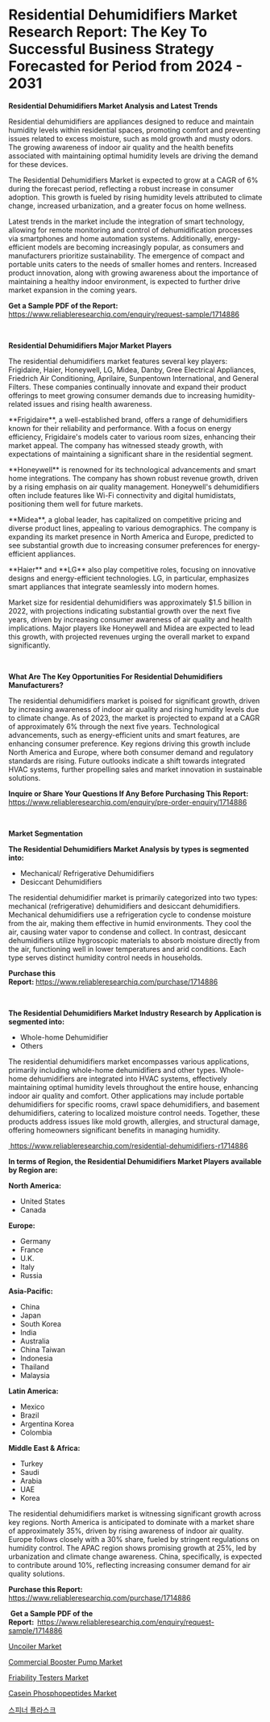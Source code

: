 <p><h1>Residential Dehumidifiers Market Research Report: The Key To Successful Business Strategy Forecasted for Period from 2024 - 2031</h1></p><p><strong>Residential Dehumidifiers Market Analysis and Latest Trends</strong></p>
<p><p>Residential dehumidifiers are appliances designed to reduce and maintain humidity levels within residential spaces, promoting comfort and preventing issues related to excess moisture, such as mold growth and musty odors. The growing awareness of indoor air quality and the health benefits associated with maintaining optimal humidity levels are driving the demand for these devices. </p><p>The Residential Dehumidifiers Market is expected to grow at a CAGR of 6% during the forecast period, reflecting a robust increase in consumer adoption. This growth is fueled by rising humidity levels attributed to climate change, increased urbanization, and a greater focus on home wellness. </p><p>Latest trends in the market include the integration of smart technology, allowing for remote monitoring and control of dehumidification processes via smartphones and home automation systems. Additionally, energy-efficient models are becoming increasingly popular, as consumers and manufacturers prioritize sustainability. The emergence of compact and portable units caters to the needs of smaller homes and renters. Increased product innovation, along with growing awareness about the importance of maintaining a healthy indoor environment, is expected to further drive market expansion in the coming years.</p></p>
<p><strong>Get a Sample PDF of the Report:&nbsp;</strong> <a href="https://www.reliableresearchiq.com/enquiry/request-sample/1714886?utm_campaign=1102&utm_medium=2&utm_source=Github&utm_content=ia&utm_term=23102024&utm_id=residential-dehumidifiers">https://www.reliableresearchiq.com/enquiry/request-sample/1714886</a></p>
<p>&nbsp;</p>
<p><strong>Residential Dehumidifiers Major Market Players</strong></p>
<p><p>The residential dehumidifiers market features several key players: Frigidaire, Haier, Honeywell, LG, Midea, Danby, Gree Electrical Appliances, Friedrich Air Conditioning, Aprilaire, Sunpentown International, and General Filters. These companies continually innovate and expand their product offerings to meet growing consumer demands due to increasing humidity-related issues and rising health awareness.</p><p>**Frigidaire**, a well-established brand, offers a range of dehumidifiers known for their reliability and performance. With a focus on energy efficiency, Frigidaire's models cater to various room sizes, enhancing their market appeal. The company has witnessed steady growth, with expectations of maintaining a significant share in the residential segment.</p><p>**Honeywell** is renowned for its technological advancements and smart home integrations. The company has shown robust revenue growth, driven by a rising emphasis on air quality management. Honeywell's dehumidifiers often include features like Wi-Fi connectivity and digital humidistats, positioning them well for future markets.</p><p>**Midea**, a global leader, has capitalized on competitive pricing and diverse product lines, appealing to various demographics. The company is expanding its market presence in North America and Europe, predicted to see substantial growth due to increasing consumer preferences for energy-efficient appliances.</p><p>**Haier** and **LG** also play competitive roles, focusing on innovative designs and energy-efficient technologies. LG, in particular, emphasizes smart appliances that integrate seamlessly into modern homes.</p><p>Market size for residential dehumidifiers was approximately $1.5 billion in 2022, with projections indicating substantial growth over the next five years, driven by increasing consumer awareness of air quality and health implications. Major players like Honeywell and Midea are expected to lead this growth, with projected revenues urging the overall market to expand significantly.</p></p>
<p>&nbsp;</p>
<p><strong>What Are The Key Opportunities For Residential Dehumidifiers Manufacturers?</strong></p>
<p><p>The residential dehumidifiers market is poised for significant growth, driven by increasing awareness of indoor air quality and rising humidity levels due to climate change. As of 2023, the market is projected to expand at a CAGR of approximately 6% through the next five years. Technological advancements, such as energy-efficient units and smart features, are enhancing consumer preference. Key regions driving this growth include North America and Europe, where both consumer demand and regulatory standards are rising. Future outlooks indicate a shift towards integrated HVAC systems, further propelling sales and market innovation in sustainable solutions.</p></p>
<p><strong>Inquire or Share Your Questions If Any Before Purchasing This Report:</strong> <a href="https://www.reliableresearchiq.com/enquiry/pre-order-enquiry/1714886?utm_campaign=1102&utm_medium=2&utm_source=Github&utm_content=ia&utm_term=23102024&utm_id=residential-dehumidifiers">https://www.reliableresearchiq.com/enquiry/pre-order-enquiry/1714886</a></p>
<p>&nbsp;</p>
<p><strong>Market Segmentation</strong></p>
<p><strong>The Residential Dehumidifiers Market Analysis by types is segmented into:</strong></p>
<p><ul><li>Mechanical/ Refrigerative Dehumidifiers</li><li>Desiccant Dehumidifiers</li></ul></p>
<p><p>The residential dehumidifier market is primarily categorized into two types: mechanical (refrigerative) dehumidifiers and desiccant dehumidifiers. Mechanical dehumidifiers use a refrigeration cycle to condense moisture from the air, making them effective in humid environments. They cool the air, causing water vapor to condense and collect. In contrast, desiccant dehumidifiers utilize hygroscopic materials to absorb moisture directly from the air, functioning well in lower temperatures and arid conditions. Each type serves distinct humidity control needs in households.</p></p>
<p><strong>Purchase this Report:&nbsp;</strong><a href="https://www.reliableresearchiq.com/purchase/1714886?utm_campaign=1102&utm_medium=2&utm_source=Github&utm_content=ia&utm_term=23102024&utm_id=residential-dehumidifiers">https://www.reliableresearchiq.com/purchase/1714886</a></p>
<p>&nbsp;</p>
<p><strong>The Residential Dehumidifiers Market Industry Research by Application is segmented into:</strong></p>
<p><ul><li>Whole-home Dehumidifier</li><li>Others</li></ul></p>
<p><p>The residential dehumidifiers market encompasses various applications, primarily including whole-home dehumidifiers and other types. Whole-home dehumidifiers are integrated into HVAC systems, effectively maintaining optimal humidity levels throughout the entire house, enhancing indoor air quality and comfort. Other applications may include portable dehumidifiers for specific rooms, crawl space dehumidifiers, and basement dehumidifiers, catering to localized moisture control needs. Together, these products address issues like mold growth, allergies, and structural damage, offering homeowners significant benefits in managing humidity.</p></p>
<p><a href="https://www.reliableresearchiq.com/residential-dehumidifiers-r1714886?utm_campaign=1102&utm_medium=2&utm_source=Github&utm_content=ia&utm_term=23102024&utm_id=residential-dehumidifiers">&nbsp;https://www.reliableresearchiq.com/residential-dehumidifiers-r1714886</a></p>
<p><strong>In terms of Region, the Residential Dehumidifiers Market Players available by Region are:</strong></p>
<p>
    <p> <strong> North America: </strong>
        <ul>
            <li>United States</li>
            <li>Canada</li>
        </ul>
        </p> 
    <p> <strong> Europe: </strong>
        <ul>
            <li>Germany</li>
            <li>France</li>
            <li>U.K.</li>
            <li>Italy</li>
            <li>Russia</li>
        </ul>
        </p> 
    <p> <strong> Asia-Pacific: </strong>
        <ul>
            <li>China</li>
            <li>Japan</li>
            <li>South Korea</li>
            <li>India</li>
            <li>Australia</li>
            <li>China Taiwan</li>
            <li>Indonesia</li>
            <li>Thailand</li>
            <li>Malaysia</li>
        </ul>
        </p> 
    <p> <strong> Latin America: </strong>
        <ul>
            <li>Mexico</li>
            <li>Brazil</li>
            <li>Argentina Korea</li>
            <li>Colombia</li>
        </ul>
        </p> 
    <p> <strong> Middle East & Africa: </strong>
        <ul>
            <li>Turkey</li>
            <li>Saudi</li>
            <li>Arabia</li>
            <li>UAE</li>
            <li>Korea</li>
        </ul>
    </p>
    </p>
<p><p>The residential dehumidifiers market is witnessing significant growth across key regions. North America is anticipated to dominate with a market share of approximately 35%, driven by rising awareness of indoor air quality. Europe follows closely with a 30% share, fueled by stringent regulations on humidity control. The APAC region shows promising growth at 25%, led by urbanization and climate change awareness. China, specifically, is expected to contribute around 10%, reflecting increasing consumer demand for air quality solutions.</p></p>
<p><strong>Purchase this Report: </strong><a href="https://www.reliableresearchiq.com/purchase/1714886?utm_campaign=1102&utm_medium=2&utm_source=Github&utm_content=ia&utm_term=23102024&utm_id=residential-dehumidifiers">https://www.reliableresearchiq.com/purchase/1714886</a></p>
<p>&nbsp;<strong>Get a Sample PDF of the Report:&nbsp;&nbsp;</strong><a href="https://www.reliableresearchiq.com/enquiry/request-sample/1714886?utm_campaign=1102&utm_medium=2&utm_source=Github&utm_content=ia&utm_term=23102024&utm_id=residential-dehumidifiers">https://www.reliableresearchiq.com/enquiry/request-sample/1714886</a></p>
<p><strong></strong></p>
<p><p><a href="https://www.linkedin.com/pulse/global-uncoiler-market-opportunities-forecast-period-from-9tkwc?utm_campaign=1102&utm_medium=2&utm_source=Github&utm_content=ia&utm_term=23102024&utm_id=residential-dehumidifiers">Uncoiler Market</a></p><p><a href="https://www.linkedin.com/pulse/commercial-booster-pump-market-trends-strategic-insights-s1xec?utm_campaign=1102&utm_medium=2&utm_source=Github&utm_content=ia&utm_term=23102024&utm_id=residential-dehumidifiers">Commercial Booster Pump Market</a></p><p><a href="https://issuu.com/reportprime-2/docs/friability-testers-market-size-2030_21fb4fc0f100ae?utm_campaign=1102&utm_medium=2&utm_source=Github&utm_content=ia&utm_term=23102024&utm_id=residential-dehumidifiers">Friability Testers Market</a></p><p><a href="https://github.com/ibbiechinotit/Market-Research-Report-List-1/blob/main/casein-phosphopeptides-market.md?utm_campaign=1102&utm_medium=2&utm_source=Github&utm_content=ia&utm_term=23102024&utm_id=residential-dehumidifiers">Casein Phosphopeptides Market</a></p><p><a href="https://github.com/laholand/Market-Research-Report-List-6/blob/main/834018219989.md?utm_campaign=1102&utm_medium=2&utm_source=Github&utm_content=ia&utm_term=23102024&utm_id=residential-dehumidifiers">스피너 플라스크</a></p></p>